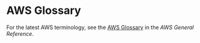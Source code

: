 # AWS Glossary<a name="glossary"></a>

For the latest AWS terminology, see the [AWS Glossary](http://alpha-docs-aws.amazon.com/general/latest/gr/glos-chap.html) in the *AWS General Reference*\.
